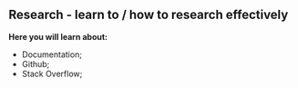 ## Research - learn to / how to research effectively

**Here you will learn about:**

- Documentation;
- Github;
- Stack Overflow;
